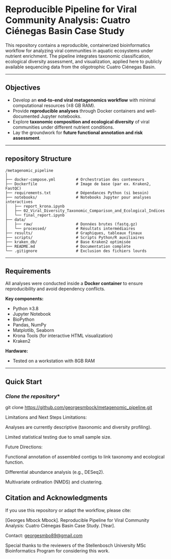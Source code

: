 # Reproducible Pipeline for Viral Community Analysis: Cuatro Ciénegas Basin Case Study
This repository contains a reproducible, containerized bioinformatics workflow for analyzing viral communities in aquatic ecosystems under nutrient enrichment. The pipeline integrates taxonomic classification, ecological diversity assessment, and visualization, applied here to publicly available sequencing data from the oligotrophic Cuatro Ciénegas Basin.

---

## Objectives
- Develop an **end-to-end viral metagenomics workflow** with minimal computational resources (≤8 GB RAM).
- Provide **reproducible analyses** through Docker containers and well-documented Jupyter notebooks.
- Explore **taxonomic composition and ecological diversity** of viral communities under different nutrient conditions.
- Lay the groundwork for **future functional annotation and risk assessment**.

---

## repository Structure
```
/metagenomic_pipeline
│
├── docker-compose.yml         # Orchestration des conteneurs
├── Dockerfile                 # Image de base (par ex. Kraken2, FastQC)
├── requirements.txt           # Dépendances Python (si besoin)
├── notebooks/                 # Notebooks Jupyter pour analyses interactives
│   ├── report_krona.ipynb
│   ├── 02_Viral_Diversity_Taxonomic_Comparison_and_Ecological_Indices
│   └── final_report.ipynb
├── data/
│   ├── raw/                   # Données brutes (fastq.gz)
│   └── processed/             # Résultats intermédiaires
├── results/                   # Graphiques, tableaux finaux
├── scripts/                   # Scripts Python/R auxiliaires
├── kraken_db/                 # Base Kraken2 optimisée
├── README.md                  # Documentation complète
└── .gitignore                 # Exclusion des fichiers lourds
```
---

## Requirements

All analyses were conducted inside a **Docker container** to ensure reproducibility and avoid dependency conflicts.

**Key components:**
- Python ≥3.8
- Jupyter Notebook
- BioPython
- Pandas, NumPy
- Matplotlib, Seaborn
- Krona Tools (for interactive HTML visualization)
- Kraken2

**Hardware:**
- Tested on a workstation with 8GB RAM

---
## Quick Start

### *Clone the repository**
git clone https://github.com/georgesmbock/metagenomic_pipeline.git

Limitations and Next Steps
Limitations:

Analyses are currently descriptive (taxonomic and diversity profiling).

Limited statistical testing due to small sample size.

Future Directions:

Functional annotation of assembled contigs to link taxonomy and ecological function.

Differential abundance analysis (e.g., DESeq2).

Multivariate ordination (NMDS) and clustering.

## Citation and Acknowledgments
If you use this repository or adapt the workflow, please cite:

[Georges Mbock Mbock]. Reproducible Pipeline for Viral Community Analysis: Cuatro Ciénegas Basin Case Study. [Year].

Contact: georgesmbo89@gmail.com

Special thanks to the reviewers of the Stellenbosch University MSc Bioinformatics Program for considering this work.


